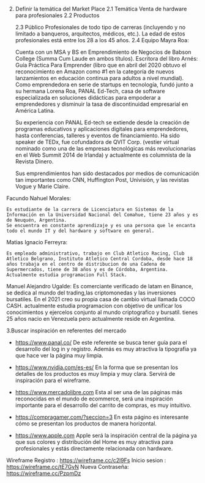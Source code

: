 2. Definir la temática del Market Place
    2.1 Temática
        Venta de hardware para profesionales
    2.2 Productos

    2.3 Público
        Profesionales de todo tipo de carreras (incluyendo y no limitado a banqueros, arquitectos, médicos, etc.). La edad de estos profesionales está entre los 28 a los 45 años. 
    2.4 Equipo
    Mayra Roa:
    
    Cuenta con un MSA y BS en Emprendimiento de Negocios de Babson College (Summa Cum Laude en ambos títulos). Escritora del libro Arnés: Guía Práctica Para Emprender (libro que en abril del 2020 obtuvo el reconocimiento en Amazon como #1 en la categoría de nuevos lanzamientos en educación continua para adultos a nivel mundial). Como emprendedora en serie de startups en tecnología, fundó junto a su hermana Lorena Roa, PANAL Ed-Tech, casa de software especializada en soluciones didácticas para empoderar a emprendedores y disminuir la tasa de discontinuidad empresarial en América Latina.

    Su experiencia con PANAL Ed-tech se extiende desde la creación de programas educativos y aplicaciones digitales para emprendedores, hasta conferencias, talleres y eventos de financiamiento. Ha sido speaker de TEDx, fue cofundadora de QVIT Corp. (vestier virtual nominado como una de las empresas tecnológicas más revolucionarias en el Web Summit 2014 de Irlanda) y actualmente es columnista de la Revista Dinero.

    Sus emprendimientos han sido destacados por medios de comunicación tan importantes como CNN, Huffington Post, Univisión, y las revistas Vogue y Marie Claire.

Facundo Nahuel Morales:

    Es estudiante de la carrera de Licenciatura en Sistemas de la Información en la Universidad Nacional del Comahue, tiene 23 años y es de Neuquén, Argentina.
    Se encuentra en constante aprendizaje y es una persona que le encanta todo el mundo IT y del hardware y software en general.

Matias Ignacio Ferreyra:

    Es empleado administrativo, trabajo en Club Atletico Racing, Club Atletico Belgrano, Instituto Atletico Central Cordoba, desde hace 18 años trabaja en el centro de distribucion de una Cadena de Supermercados, tiene de 38 años y es de Córdoba, Argentina.
    Actualmente estudia programacion Full Stack.

Manuel Alejandro Ugalde:
    Es comerciante verificado de latam en Binance, se dedica al mundo del trading,las criptomonedas y las inversiones bursatiles. En el 2021  creo su propia  casa de cambio virtual llamada COCO CASH. actualmente estudia programacion con objetivo de unificar los conocimientos y ejercelos conjunto al mundo criptografico y bursatil. tienes 25 años nacio en Venezuela pero actualmente reside en Argentina. 

    
3.Buscar inspiración en referentes del mercado

- https://www.panal.co/
De este referente se busca tener guía para el desarrollo del log in y registro. Además es muy atractiva la tipografia ya que hace ver la página muy limpia.

- https://www.nvidia.com/es-es/ 
En la forma que se presentan los detalles de los productos es muy limpia y muy clara. Servirá de inspiración para el wireframe.

- https://www.mercadolibre.com
Esta al ser una de las páginas más reconocidas en el mundo de ecommerce, será una inspiración importante para el desarrollo del carrito de compras, es muy intuitivo.

- https://compragamer.com/?seccion=3
En esta págino es interesante cómo se presentan los productos de manera horizontal.

- https://www.apple.com
Apple será la inspiración central de la página ya que sus colores y distribución del Home es muy atractiva para profesionales y estás directamente relacionada con hardware.

Wireframe
Registro : https://wireframe.cc/c2l9Fs
Inicio sesion : https://wireframe.cc/tE7GyN
Nueva Contraseña: https://wireframe.cc/PzpmDz